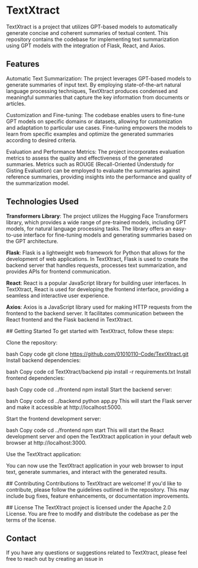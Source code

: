 # TextXtract
TextXtract is a project that utilizes GPT-based models to automatically generate concise and coherent summaries of textual content. This repository contains the codebase for implementing text summarization using GPT models with the integration of Flask, React, and Axios.

## Features
Automatic Text Summarization: The project leverages GPT-based models to generate summaries of input text. By employing state-of-the-art natural language processing techniques, TextXtract produces condensed and meaningful summaries that capture the key information from documents or articles.

Customization and Fine-tuning: The codebase enables users to fine-tune GPT models on specific domains or datasets, allowing for customization and adaptation to particular use cases. Fine-tuning empowers the models to learn from specific examples and optimize the generated summaries according to desired criteria.

Evaluation and Performance Metrics: The project incorporates evaluation metrics to assess the quality and effectiveness of the generated summaries. Metrics such as ROUGE (Recall-Oriented Understudy for Gisting Evaluation) can be employed to evaluate the summaries against reference summaries, providing insights into the performance and quality of the summarization model.

## Technologies Used
**Transformers Library**: The project utilizes the Hugging Face Transformers library, which provides a wide range of pre-trained models, including GPT models, for natural language processing tasks. The library offers an easy-to-use interface for fine-tuning models and generating summaries based on the GPT architecture.

**Flask**: Flask is a lightweight web framework for Python that allows for the development of web applications. In TextXtract, Flask is used to create the backend server that handles requests, processes text summarization, and provides APIs for frontend communication.

**React**: React is a popular JavaScript library for building user interfaces. In TextXtract, React is used for developing the frontend interface, providing a seamless and interactive user experience.

**Axios**: Axios is a JavaScript library used for making HTTP requests from the frontend to the backend server. It facilitates communication between the React frontend and the Flask backend in TextXtract.

## Getting Started
To get started with TextXtract, follow these steps:

Clone the repository:

bash
Copy code
git clone https://github.com/01010110-Code/TextXtract.git
Install backend dependencies:

bash
Copy code
cd TextXtract/backend
pip install -r requirements.txt
Install frontend dependencies:

bash
Copy code
cd ../frontend
npm install
Start the backend server:

bash
Copy code
cd ../backend
python app.py
This will start the Flask server and make it accessible at http://localhost:5000.

Start the frontend development server:

bash
Copy code
cd ../frontend
npm start
This will start the React development server and open the TextXtract application in your default web browser at http://localhost:3000.

Use the TextXtract application:

You can now use the TextXtract application in your web browser to input text, generate summaries, and interact with the generated results.

## Contributing
Contributions to TextXtract are welcome! If you'd like to contribute, please follow the guidelines outlined in the repository. This may include bug fixes, feature enhancements, or documentation improvements.

## License
The TextXtract project is licensed under the Apache 2.0 License. You are free to modify and distribute the codebase as per the terms of the license.

## Contact
If you have any questions or suggestions related to TextXtract, please feel free to reach out by creating an issue in






